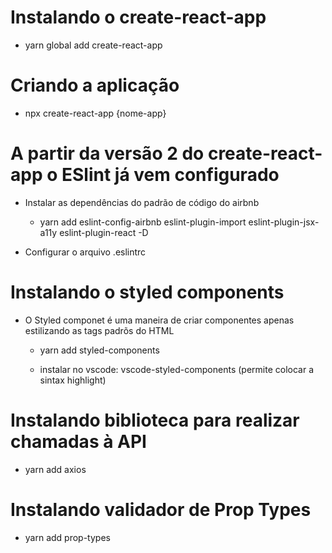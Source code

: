 # Instalando o create-react-app

- yarn global add create-react-app

# Criando a aplicação

- npx create-react-app {nome-app}

# A partir da versão 2 do create-react-app o ESlint já vem configurado

- Instalar as dependências do padrão de código do airbnb

  - yarn add eslint-config-airbnb eslint-plugin-import eslint-plugin-jsx-a11y eslint-plugin-react -D

- Configurar o arquivo .eslintrc

# Instalando o styled components

- O Styled componet é uma maneira de criar componentes apenas estilizando as tags padrõs do HTML

  - yarn add styled-components

  - instalar no vscode: vscode-styled-components (permite colocar a sintax highlight)

# Instalando biblioteca para realizar chamadas à API

- yarn add axios

# Instalando validador de Prop Types

- yarn add prop-types
